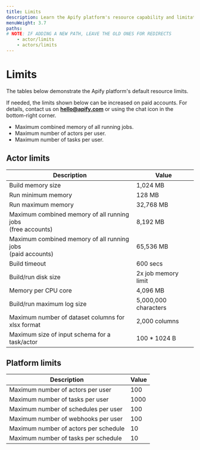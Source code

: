 ```yaml
---
title: Limits
description: Learn the Apify platform's resource capability and limitations such as max memory, disk size and number of actors/tasks per user or schedule.
menuWeight: 3.7
paths:
# NOTE: IF ADDING A NEW PATH, LEAVE THE OLD ONES FOR REDIRECTS
    - actor/limits
    - actors/limits
---
```


# [](#limits) Limits

The tables below demonstrate the Apify platform's default resource limits.

If needed, the limits shown below can be increased on paid accounts. For details, contact us on **hello@apify.com** or using the chat icon in the bottom-right corner.

* Maximum combined memory of all running jobs.
* Maximum number of actors per user.
* Maximum number of tasks per user.

## [](#actor-limits) Actor limits

|Description|Value|
|--- |--- |
|Build memory size|1,024 MB <!-- ACTOR_LIMITS.BUILD_DEFAULT_MEMORY_MBYTES -->|
|Run minimum memory|128 MB<!-- ACTOR_LIMITS.MIN_RUN_MEMORY_MBYTES -->|
|Run maximum memory|32,768 MB<!-- ACTOR_LIMITS.MAX_RUN_MEMORY_MBYTES -->|
|Maximum combined memory of all running jobs <br/>(free accounts)|8,192 MB<!-- ACTOR_LIMITS.FREE_ACCOUNT_MAX_MEMORY_MBYTES -->|
|Maximum combined memory of all running jobs <br/>(paid accounts)|65,536 MB<!-- ACTOR_LIMITS.PAID_ACCOUNT_MAX_MEMORY_MBYTES -->|
|Build timeout|600 secs <!-- ACTOR_LIMITS.BUILD_TIMEOUT_SECS --> |
|Build/run disk size|2x job memory limit<!-- ACTOR_LIMITS.RUN_DISK_TO_MEMORY_SIZE_COEFF -->|
|Memory per CPU core|4,096 MB<!-- ACTOR_LIMITS.RUN_MEMORY_MBYTES_PER_CPU_CORE -->|
|Build/run maximum log size|5,000,000 characters<!-- ACTOR_LIMITS.LOG_MAX_CHARS -->|
|Maximum number of dataset columns for xlsx format|2,000 columns|
|Maximum size of input schema for a task/actor|100 * 1024 B<!-- ACTOR_LIMITS.INPUT_SCHEMA_MAX_BYTES -->|

## [](#platform-limits) Platform limits

|Description|Value|
|--- |--- |
|Maximum number of actors per user|100<!-- DEFAULT_PLATFORM_LIMITS.MAX_ACTORS_PER_USER -->|
|Maximum number of tasks per user|1000<!-- DEFAULT_PLATFORM_LIMITS.MAX_TASKS_PER_USER -->|
|Maximum number of schedules per user|100<!-- DEFAULT_PLATFORM_LIMITS.MAX_SCHEDULES_PER_USER -->|
|Maximum number of webhooks per user|100<!-- DEFAULT_PLATFORM_LIMITS.MAX_TASKS_PER_USER -->|
|Maximum number of actors per schedule|10<!-- DEFAULT_PLATFORM_LIMITS.MAX_ACTORS_PER_SCHEDULER -->|
|Maximum number of tasks per schedule|10<!-- DEFAULT_PLATFORM_LIMITS.MAX_TASKS_PER_SCHEDULER -->|
